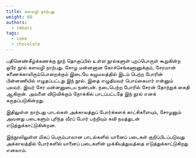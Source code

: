 ```yaml
---
title: களவழி நாற்பது
weight: 60
authors:
  - rmhari
tags:
  - cake
  - chocolate
---
```


பதினெண்கீழ்க்கணக்கு நூற் தொகுப்பில் உள்ள நூல்களுள் புறப்பொருள் கூறுகின்ற ஒரே நூல் களவழி நாற்பது. சோழ மன்னனான கோச்செங்கணானுக்கும், சேரமான் கணைக்காலிரும்பொறைக்கும் இடையே கழுமலத்தில் இடம் பெற்ற போரின் பின்னணியில் எழுதப்பட்டது இந் நூல். இதை எழுதியவர் பொய்கையார் என்னும் புலவர். இவர் சேர மன்னனுடைய நண்பன். நடைபெற்ற போரில் சேரன் தோற்றுக் கைதி ஆகிறான். அவனை விடுவிக்கும் நோக்கில் பாடப்பட்டதே இந் நூல் எனக் கருதப்படுகின்றது.

இதிலுள்ள நாற்பது பாடல்கள் அக்காலத்துப் போர்க்களக் காட்சிகளையும், சோழனும் அவனது படைகளும் புரிந்த வீரப் போர் பற்றியும் கவி நயத்துடன் எடுத்துக்காட்டுகின்றன.

இந்நூலிலுள்ள மிகப் பெரும்பாலான பாடல்களில் யானைப் படைகள் குறிப்பிடப்படுவது அக்காலத்தில் போர்களில் யானைப் படைகளின் முக்கியத்துவத்தை எடுத்துக்காட்டுகிறது எனலாம்.